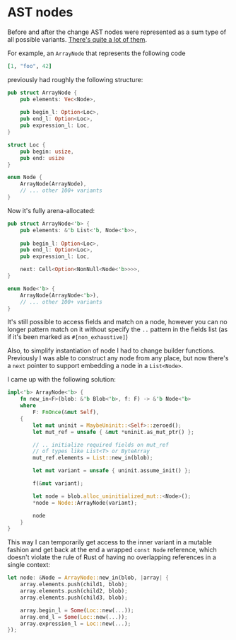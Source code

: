 # AST nodes

Before and after the change AST nodes were represented as a sum type of all possible variants. [There's quite a lot of them](https://github.com/lib-ruby-parser/nodes/blob/master/NODES.md).

For example, an `ArrayNode` that represents the following code

```ruby
[1, "foo", 42]
```

previously had roughly the following structure:

```rust
pub struct ArrayNode {
    pub elements: Vec<Node>,
    
    pub begin_l: Option<Loc>,
    pub end_l: Option<Loc>,
    pub expression_l: Loc,
}

struct Loc {
    pub begin: usize,
    pub end: usize
}

enum Node {
    ArrayNode(ArrayNode),
    // ... other 100+ variants
}
```

Now it's fully arena-allocated:

```rust
pub struct ArrayNode<'b> {
    pub elements: &'b List<'b, Node<'b>>,
    
    pub begin_l: Option<Loc>,
    pub end_l: Option<Loc>,
    pub expression_l: Loc,

    next: Cell<Option<NonNull<Node<'b>>>>,
}

enum Node<'b> {
    ArrayNode(ArrayNode<'b>),
    // ... other 100+ variants
}
```

It's still possible to access fields and match on a node, however you can no longer pattern match on it without specify the `..` pattern in the fields list (as if it's been marked as `#[non_exhaustive]`)

Also, to simplify instantiation of node I had to change builder functions. Previously I was able to construct any node from any place, but now there's a `next` pointer to support embedding a node in a `List<Node>`.

I came up with the following solution:

```rust
impl<'b> ArrayNode<'b> {
    fn new_in<F>(blob: &'b Blob<'b>, f: F) -> &'b Node<'b>
    where
        F: FnOnce(&mut Self),
    {
        let mut uninit = MaybeUninit::<Self>::zeroed();
        let mut_ref = unsafe { &mut *uninit.as_mut_ptr() };

        // .. initialize required fields on mut_ref
        // of types like List<T> or ByteArray
        mut_ref.elements = List::new_in(blob);

        let mut variant = unsafe { uninit.assume_init() };

        f(&mut variant);

        let node = blob.alloc_uninitialized_mut::<Node>();
        *node = Node::ArrayNode(variant);

        node
    }
}
```

This way I can temporarily get access to the inner variant in a mutable fashion and get back at the end a wrapped `const Node` reference, which doesn't violate the rule of Rust of having no overlapping references in a single context:

```rust
let node: &Node = ArrayNode::new_in(blob, |array| {
    array.elements.push(child1, blob);
    array.elements.push(child2, blob);
    array.elements.push(child3, blob);

    array.begin_l = Some(Loc::new(...));
    array.end_l = Some(Loc::new(...));
    array.expression_l = Loc::new(...);
});
```
